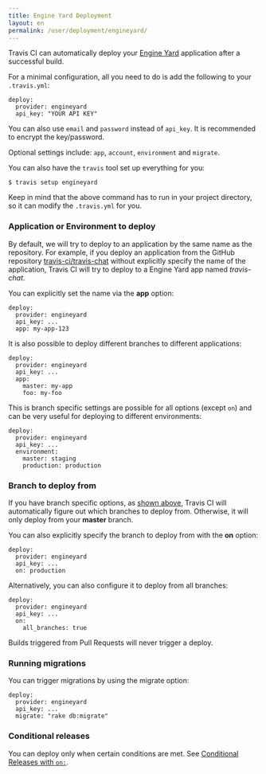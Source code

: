 ```yaml
---
title: Engine Yard Deployment
layout: en
permalink: /user/deployment/engineyard/
---
```


Travis CI can automatically deploy your [Engine Yard](https://www.engineyard.com/) application after a successful build.

For a minimal configuration, all you need to do is add the following to your `.travis.yml`:

    deploy:
      provider: engineyard
      api_key: "YOUR API KEY"

You can also use `email` and `password` instead of `api_key`. It is recommended to encrypt the key/password.

Optional settings include: `app`, `account`, `environment` and `migrate`.

You can also have the `travis` tool set up everything for you:

    $ travis setup engineyard

Keep in mind that the above command has to run in your project directory, so it can modify the `.travis.yml` for you.

### Application or Environment to deploy

By default, we will try to deploy to an application by the same name as the repository. For example, if you deploy an application from the GitHub repository [travis-ci/travis-chat](https://github.com/travis-ci/travis-chat) without explicitly specify the name of the application, Travis CI will try to deploy to a Engine Yard app named *travis-chat*.

You can explicitly set the name via the **app** option:

    deploy:
      provider: engineyard
      api_key: ...
      app: my-app-123

It is also possible to deploy different branches to different applications:

    deploy:
      provider: engineyard
      api_key: ...
      app:
        master: my-app
        foo: my-foo

This is branch specific settings are possible for all options (except `on`) and can be very useful for deploying to different environments:

    deploy:
      provider: engineyard
      api_key: ...
      environment:
        master: staging
        production: production

### Branch to deploy from

If you have branch specific options, as [shown above](#application-or-environment-to-deploy), Travis CI will automatically figure out which branches to deploy from. Otherwise, it will only deploy from your **master** branch.

You can also explicitly specify the branch to deploy from with the **on** option:

    deploy:
      provider: engineyard
      api_key: ...
      on: production

Alternatively, you can also configure it to deploy from all branches:

    deploy:
      provider: engineyard
      api_key: ...
      on:
        all_branches: true

Builds triggered from Pull Requests will never trigger a deploy.

### Running migrations

You can trigger migrations by using the migrate option:

    deploy:
      provider: engineyard
      api_key: ...
      migrate: "rake db:migrate"

### Conditional releases

You can deploy only when certain conditions are met.
See [Conditional Releases with `on:`](/user/deployment#conditional-releases-with-on).
